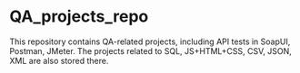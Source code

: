 # QA_projects_repo
This repository contains QA-related projects, including API tests in SoapUI, Postman, JMeter. The projects related to SQL, JS+HTML+CSS, CSV, JSON, XML are also stored there.
